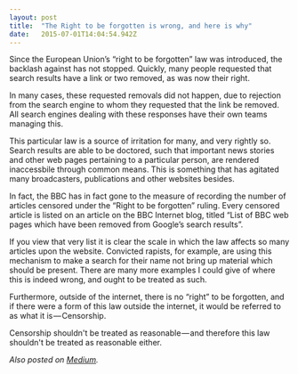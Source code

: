 ```yaml
---
layout: post 
title:  "The Right to be forgotten is wrong, and here is why" 
date:   2015-07-01T14:04:54.942Z 
---
```


Since the European Union’s “right to be forgotten” law was introduced, the backlash against has not stopped. Quickly, many people requested that search results have a link or two removed, as was now their right.

In many cases, these requested removals did not happen, due to rejection from the search engine to whom they requested that the link be removed. All search engines dealing with these responses have their own teams managing this.

This particular law is a source of irritation for many, and very rightly so. Search results are able to be doctored, such that important news stories and other web pages pertaining to a particular person, are rendered inaccessbile through common means. This is something that has agitated many broadcasters, publications and other websites besides.

In fact, the BBC has in fact gone to the measure of recording the number of articles censored under the “Right to be forgotten” ruling. Every censored article is listed on an article on the BBC Internet blog, titled “List of BBC web pages which have been removed from Google’s search results”.

If you view that very list it is clear the scale in which the law affects so many articles upon the website. Convicted rapists, for example, are using this mechanism to make a search for their name not bring up material which should be present. There are many more examples I could give of where this is indeed wrong, and ought to be treated as such.

Furthermore, outside of the internet, there is no “right” to be forgotten, and if there were a form of this law outside the internet, it would be referred to as what it is — Censorship.

Censorship shouldn't be treated as reasonable — and therefore this law shouldn't be treated as reasonable either.

*Also posted on [Medium](https://medium.com/@isaacreidguest/the-right-to-be-forgotten-is-wrong-and-here-is-why-74d7f131216f).*